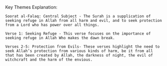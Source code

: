 Key Themes Explanation:

    Soorat al-Falaq: Central Subject - The Surah is a supplication of seeking refuge in Allah from all harm and evil, and to seek protection from a Lord who has power over all things.

    Verse 1: Seeking Refuge - This verse focuses on the importance of seeking refuge in Allah Who makes the dawn break.

    Verses 2-5: Protection from Evils- These verses highlight the need to seek Allah’s protection from various kinds of harm, be it from all that has been created by Allah, the darkness of night, the evil of witchcraft and the harm of the envious.